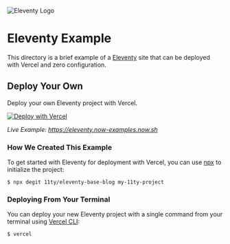 ![Eleventy Logo](https://github.com/zeit/now/blob/master/packages/frameworks/logos/eleventy.svg)

# Eleventy Example

This directory is a brief example of a [Eleventy](https://www.11ty.io/) site that can be deployed with Vercel and zero configuration.

## Deploy Your Own

Deploy your own Eleventy project with Vercel.

[![Deploy with Vercel](https://vercel.com/button)](https://vercel.com/import/project?template=https://github.com/zeit/now/tree/master/examples/eleventy)

_Live Example: https://eleventy.now-examples.now.sh_

### How We Created This Example

To get started with Eleventy for deployment with Vercel, you can use [npx](https://www.npmjs.com/package/npx) to initialize the project:

```shell
$ npx degit 11ty/eleventy-base-blog my-11ty-project
```

### Deploying From Your Terminal

You can deploy your new Eleventy project with a single command from your terminal using [Vercel CLI](https://vercel.com/download):

```shell
$ vercel
```
